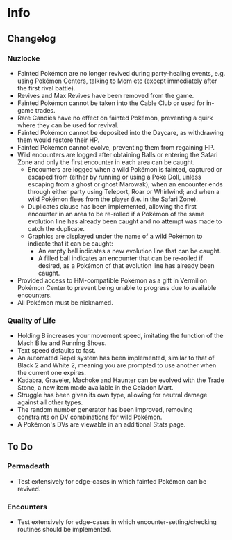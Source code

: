 # Info

## Changelog

### Nuzlocke
* Fainted Pokémon are no longer revived during party-healing events, e.g. using Pokémon Centers, talking to Mom etc (except immediately after the first rival battle).
* Revives and Max Revives have been removed from the game.
* Fainted Pokémon cannot be taken into the Cable Club or used for in-game trades.
* Rare Candies have no effect on fainted Pokémon, preventing a quirk where they can be used for revival.
* Fainted Pokémon cannot be deposited into the Daycare, as withdrawing them would restore their HP.
* Fainted Pokémon cannot evolve, preventing them from regaining HP.
* Wild encounters are logged after obtaining Balls or entering the Safari Zone and only the first encounter in each area can be caught.
	* Encounters are logged when a wild Pokémon is fainted, captured or escaped from (either by running or using a Poké Doll, unless escaping from a ghost or ghost Marowak); when an encounter ends through either party using Teleport, Roar or Whirlwind; and when a wild Pokémon flees from the player (i.e. in the Safari Zone).
	* Duplicates clause has been implemented, allowing the first encounter in an area to be re-rolled if a Pokémon of the same evolution line has already been caught and no attempt was made to catch the duplicate.
	* Graphics are displayed under the name of a wild Pokémon to indicate that it can be caught:
		* An empty ball indicates a new evolution line that can be caught.
		* A filled ball indicates an encounter that can be re-rolled if desired, as a Pokémon of that evolution line has already been caught.
* Provided access to HM-compatible Pokémon as a gift in Vermilion Pokémon Center to prevent being unable to progress due to available encounters.
* All Pokémon must be nicknamed.

### Quality of Life
* Holding B increases your movement speed, imitating the function of the Mach Bike and Running Shoes.
* Text speed defaults to fast.
* An automated Repel system has been implemented, similar to that of Black 2 and White 2, meaning you are prompted to use another when the current one expires.
* Kadabra, Graveler, Machoke and Haunter can be evolved with the Trade Stone, a new item made available in the Celadon Mart.
* Struggle has been given its own type, allowing for neutral damage against all other types.
* The random number generator has been improved, removing constraints on DV combinations for wild Pokémon.
* A Pokémon's DVs are viewable in an additional Stats page.

## To Do

### Permadeath
* Test extensively for edge-cases in which fainted Pokémon can be revived.

### Encounters
* Test extensively for edge-cases in which encounter-setting/checking routines should be implemented.
